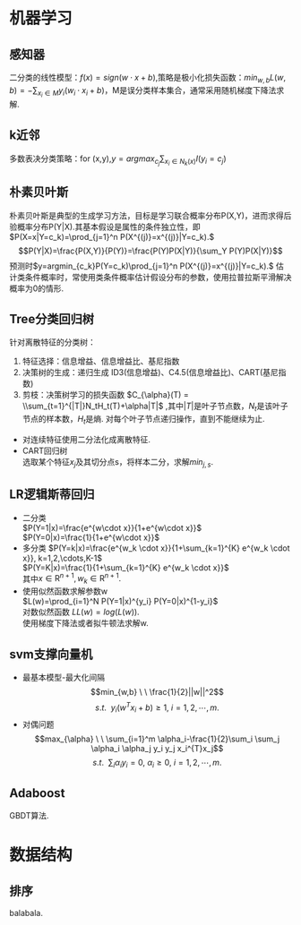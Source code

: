 # 机器学习  

## 感知器
二分类的线性模型：$f(x)=sign(w \cdot x+b)$,策略是极小化损失函数：$min_{w,b} L(w,b)=-\sum_{x_i \in M}y_i (w_i \cdot x_i+b)$，M是误分类样本集合，通常采用随机梯度下降法求解.

## k近邻
多数表决分类策略：for (x,y),$y=argmax_{c_j}\sum_{x_i \in N_k(x)} I(y_i=c_j)$

## 朴素贝叶斯
朴素贝叶斯是典型的生成学习方法，目标是学习联合概率分布P(X,Y)，进而求得后验概率分布P(Y|X).其基本假设是属性的条件独立性，即$P(X=x|Y=c_k)=\prod_{j=1}^n P(X^{(j)}=x^{(j)}|Y=c_k).$  
$$P(Y|X)=\frac{P(X,Y)}{P(Y)}=\frac{P(Y)P(X|Y)}{\sum_Y P(Y)P(X|Y)}$$ 预测时$y=argmin_{c_k}P(Y=c_k)\prod_{j=1}^n P(X^{(j)}=x^{(j)}|Y=c_k).$  估计类条件概率时，常使用类条件概率估计假设分布的参数，使用拉普拉斯平滑解决概率为0的情形.

## Tree分类回归树
针对离散特征的分类树：
1. 特征选择：信息增益、信息增益比、基尼指数
2. 决策树的生成：递归生成 ID3(信息增益)、C4.5(信息增益比)、CART(基尼指数)
3. 剪枝：决策树学习的损失函数 $C_{\alpha}(T) = \\sum_{t=1}^{|T|}N_tH_t(T)+\alpha|T|$ ,其中$|T|$是叶子节点数，$N_t$是该叶子节点的样本数，$H_t$是熵.
对每个叶子节点递归操作，直到不能继续为止.
- 对连续特征使用二分法化成离散特征.
- CART回归树  
选取某个特征$x_j$及其切分点s，将样本二分，求解$min_{j,s}$.

## LR逻辑斯蒂回归
- 二分类  
$P(Y=1|x)=\frac{e^{w\cdot x}}{1+e^{w\cdot x}}$  
$P(Y=0|x)=\frac{1}{1+e^{w\cdot x}}$
- 多分类
$P(Y=k|x)=\frac{e^{w_k \cdot x}}{1+\sum_{k=1}^{K} e^{w_k \cdot x}}, k=1,2,\cdots,K-1$  
$P(Y=K|x)=\frac{1}{1+\sum_{k=1}^{K} e^{w_k \cdot x}}$  
其中$x \in \mathrm{R}^{n+1},w_k \in \mathrm{R}^{n+1}.$
- 使用似然函数求解参数w  
$L(w)=\prod_{i=1}^N P(Y=1|x)^{y_i} P(Y=0|x)^{1-y_i}$  
对数似然函数 $LL(w)=log(L(w)).$  
使用梯度下降法或者拟牛顿法求解w.

## svm支撑向量机
- 最基本模型-最大化间隔
$$min_{w,b} \ \ \frac{1}{2}||w||^2$$
$$s.t. \ \ y_i(w^{T}x_i+b) \geq 1,\ i=1,2,\cdots,m.$$
- 对偶问题
$$max_{\alpha} \ \ \sum_{i=1}^m \alpha_i-\frac{1}{2}\sum_i \sum_j \alpha_i \alpha_j y_i y_j x_i^{T}x_j$$
$$s.t. \ \ \sum_i \alpha_i y_i=0,\ \alpha_i \geq 0,\ i=1,2,\cdots,m.$$

## Adaboost
GBDT算法.

# 数据结构
## 排序
balabala.

